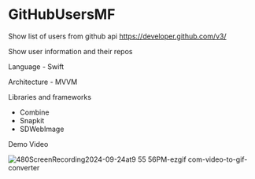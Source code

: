 # GitHubUsersMF


Show list of users from github api https://developer.github.com/v3/

Show user information and their repos

Language - Swift

Architecture - MVVM

Libraries and frameworks
- Combine
- Snapkit
- SDWebImage


Demo Video

![480ScreenRecording2024-09-24at9 55 56PM-ezgif com-video-to-gif-converter](https://github.com/user-attachments/assets/7334e9de-c81c-4fb8-972f-3c828caceb7d)
